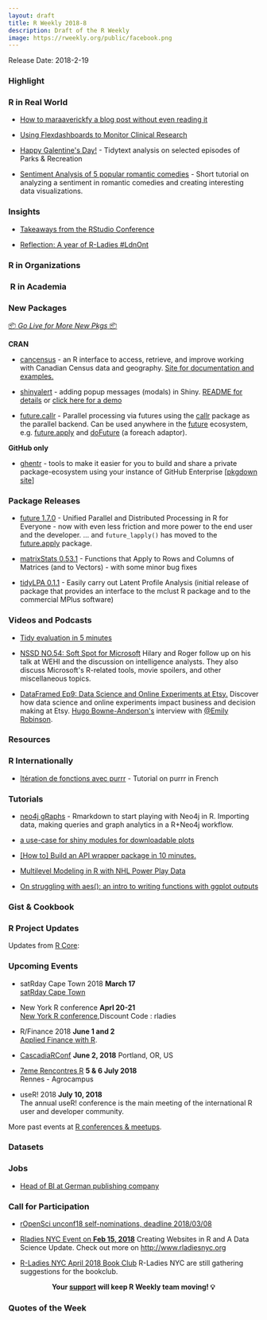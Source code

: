 ```yaml
---
layout: draft
title: R Weekly 2018-8
description: Draft of the R Weekly
image: https://rweekly.org/public/facebook.png
---
```



Release Date: 2018-2-19


###  Highlight


### R in Real World

+ [How to maraaverickfy a blog post without even reading it](https://itsalocke.com/blog/how-to-maraaverickfy-a-blog-post-without-even-reading-it/)

+ [Using Flexdashboards to Monitor Clinical Research](https://jenthompson.me/2018/02/09/flexdashboards-monitoring/)

+ [Happy Galentine's Day!](https://suzan.rbind.io/2018/02/happy-galentines-day/) - Tidytext analysis on selected episodes of Parks & Recreation 

+ [Sentiment Analysis of 5 popular romantic comedies](https://appsilondatascience.com/blog/rstats/2018/02/14/valentines.html) - Short tutorial on analyzing a sentiment in romantic comedies and creating interesting data visualizations.

### Insights

+ [Takeaways from the RStudio Conference](http://ohi-science.org/news/takeaways-from-rstudioconf)

+ [Reflection: A year of R-Ladies #LdnOnt](http://theaknowles.com/post/reflection-a-year-of-r-ladies-ldnont/)


###  R in Organizations



###  R in Academia



###  New Packages

<p class="added-hostname"><a href="https://rweekly.org/live" target="_blank" class="externalLink">📦 <i>Go Live for More New Pkgs</i> 📦</a></p>

**CRAN**

+ [cancensus](https://cran.r-project.org/web/packages/cancensus/index.html) - an R interface to access, retrieve, and improve working with Canadian Census data and geography. [Site for documentation and examples.](https://mountainmath.github.io/cancensus/index.html)

+ [shinyalert](https://cran.r-project.org/web/packages/shinyalert/index.html) - adding popup messages (modals) in Shiny. [README for details](https://github.com/daattali/shinyalert) or [click here for a demo](https://daattali.com/shiny/shinyalert-demo/)

+ [future.callr](https://cran.r-project.org/package=future.callr) - Parallel processing via futures using the [callr](https://cran.r-project.org/package=callr) package as the parallel backend.  Can be used anywhere in the [future](https://cran.r-project.org/package=future) ecosystem, e.g. [future.apply](https://cran.r-project.org/package=future.apply) and [doFuture](https://cran.r-project.org/package=doFuture) (a foreach adaptor).

**GitHub only**

+ [ghentr](https://github.com/ijlyttle/ghentr) - tools to make it easier for you to build and share a private package-ecosystem using your instance of GitHub Enterprise [[pkgdown site](https://ijlyttle.github.io/ghentr/)]

### Package Releases

+ [future 1.7.0](https://cran.r-project.org/package=future) - Unified Parallel and Distributed Processing in R for Everyone - now with even less friction and more power to the end user and the developer.  ... and `future_lapply()` has moved to the [future.apply](https://cran.r-project.org/package=future.apply) package.

+ [matrixStats 0.53.1](https://cran.r-project.org/package=matrixStats) - Functions that Apply to Rows and Columns of Matrices (and to Vectors) - with some minor bug fixes

+ [tidyLPA 0.1.1](https://cran.r-project.org/package=tidyLPA) - Easily carry out Latent Profile Analysis (initial release of package that provides an interface to the mclust R package and to the commercial MPlus software)

###  Videos and Podcasts

+ [Tidy evaluation in 5 minutes](https://www.youtube.com/watch?v=nERXS3ssntw&feature=youtu.be)

+ [NSSD NO.54: Soft Spot for Microsoft](http://nssdeviations.com/54-soft-spot-for-microsoft) Hilary and Roger follow up on his talk at WEHI and the discussion on intelligence analysts. They also discuss Microsoft's R-related tools, movie spoilers, and other miscellaneous topics.

+ [DataFramed Ep9: Data Science and Online Experiments at Etsy.](https://www.datacamp.com/community/podcast/data-science-experiments-etsy) Discover how data science and online experiments impact business and decision making at Etsy. [Hugo Bowne-Anderson's](https://twitter.com/hugobowne) interview with [@Emily Robinson](https://twitter.com/robinson_es).


###  Resources




### R Internationally

+ [Itération de fonctions avec purrr](http://perso.ens-lyon.fr/lise.vaudor/iterer-des-fonctions-avec-purrr/) - Tutorial on purrr in French



###  Tutorials


+ [neo4j gRaphs](https://github.com/chucheria/neo4j-graphs) - Rmarkdown to start playing with Neo4j in R. Importing data, making queries and graph analytics in a R+Neo4j workflow.

+ [a use-case for shiny modules for downloadable plots](https://www.ildiczeller.com/2018/02/11/downloadable-ggplots-in-shiny/)

+ [[How to] Build an API wrapper package in 10 minutes.](http://colinfay.me/build-api-wrapper-package-r/)

+ [Multilevel Modeling in R with NHL Power Play Data](https://mattkmiecik.com/post-Multilevel-Modeling-in-R-with-NHL-Power-Play-Data.html)

+ [On struggling with aes(): an intro to writing functions with ggplot outputs](http://katiejolly.io/blog/2018-02-05/aes-string?utm_content=buffer0f0cf&utm_medium=social&utm_source=twitter.com&utm_campaign=buffer)

<!--<div class="post-more-begin"></div><div class="post-more-end"></div>-->

### Gist & Cookbook



###  R Project Updates

Updates from [R Core](http://developer.r-project.org/blosxom.cgi/R-devel/NEWS):




###  Upcoming Events

+ satRday Cape Town 2018 **March 17** <br />
[satRday Cape Town](http://capetown2018.satrdays.org/)

+ New York R conference **Aprl 20-21** <br />
[New York R conference](https://www.rstats.nyc/),Discount Code : rladies

+ R/Finance 2018 **June 1 and 2** <br />
[Applied Finance with R](http://www.rinfinance.com).

+ [CascadiaRConf](https://cascadiarconf.com/) **June 2, 2018**
Portland, OR, US

+ [7eme Rencontres R](https://r2018-rennes.sciencesconf.org/)  **5 & 6 July 2018** <br />
Rennes - Agrocampus

+ useR! 2018 **July 10, 2018** <br />
The annual useR! conference is the main meeting of the international R user and developer community.

More past events at [R conferences & meetups](https://conf.rweekly.org).

### Datasets




### Jobs

+ [Head of BI at German publishing company](https://mitarbeiterwerben.vnrag.de/de/candidate/job/4ZGUc7qyok/B8iARla0e)



###  Call for Participation

+ [rOpenSci unconf18 self-nominations, deadline 2018/03/08](https://ropensci.org/blog/2018/02/08/unconf2018/)

+ [Rladies NYC Event on **Feb 15, 2018**](https://www.meetup.com/rladies-newyork/events/247304067/?_cookie-check=oqtQje-WCcbU24yI) Creating Websites in R and A Data Science Update. Check out more on http://www.rladiesnyc.org

+ [R-Ladies NYC April 2018 Book Club](https://www.goodreads.com/group/show/225365-r-ladies-nyc) R-Ladies NYC are still gathering suggestions for the bookclub.

<p class="hide-support added-hostname support-rweekly" style="text-align: center;font-weight: bold;">Your <a class="non-visited externalLink" href="https://www.patreon.com/rweekly" onclick="pas(this)">support</a> will keep R Weekly team moving! 💡</p>

###  Quotes of the Week

